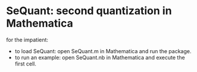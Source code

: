 SeQuant: second quantization in Mathematica
=======

for the impatient:
  * to load SeQuant: open SeQuant.m in Mathematica and run the package.
  * to run an example: open SeQuant.nb in Mathematica and execute the first cell.
